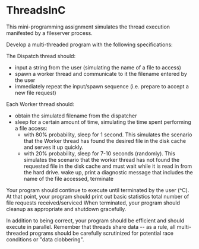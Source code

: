 # ThreadsInC
This mini-programming assignment simulates the thread execution manifested by a fileserver process.

Develop a multi-threaded program with the following specifications:

The Dispatch thread should:

* input a string from the user (simulating the name of a file to access)
* spawn a worker thread and communicate to it the filename entered by the user
* immediately repeat the input/spawn sequence (i.e. prepare to accept a new file request)

Each Worker thread should:
* obtain the simulated filename from the dispatcher
* sleep for a certain amount of time, simulating the time spent performing a file access:
    * with 80% probability, sleep for 1 second. This simulates the scenario that the Worker thread has found the desired file in the disk cache and serves it up quickly.
    * with 20% probability, sleep for 7-10 seconds (randomly). This simulates the scenario that the worker thread has not found the requested file in the disk cache and must wait while it is read in from the hard drive.
wake up, print a diagnostic message that includes the name of the file accessed, terminate

Your program should continue to execute until terminated by the user (^C).  At that point, your program should print out basic statistics
total number of file requests received/serviced
When terminated, your program should cleanup as appropriate and shutdown gracefully.

In addition to being correct, your program should be efficient and should execute in parallel. Remember that threads share data -- as a rule, all multi-threaded programs should be carefully scrutinized for potential race conditions or "data clobbering".
